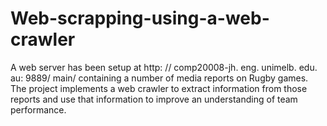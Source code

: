 # Web-scrapping-using-a-web-crawler
A web server has been setup at http: // comp20008-jh. eng. unimelb. edu. au: 9889/ main/ containing a number of media reports on Rugby games. The project implements a web crawler to extract information from those reports and use that information to improve an understanding of team performance.
